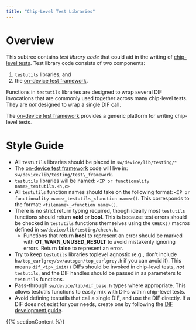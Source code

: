 ```yaml
---
title: "Chip-Level Test Libraries"
---
```


# Overview

This subtree contains _test library code_ that could aid in the writing of [chip-level tests](../../tests/README.md).
Test library code consists of two components:
1. `testutils` libraries, and
2. the [on-device test framework](./test_framework/README.md).

Functions in `testutils` libraries are designed to wrap several DIF invocations that are commonly used together across many chip-level tests.
They are _not_ designed to wrap a single DIF call.

The [on-device test framework](./test_framework/README.md) provides a generic platform for writing chip-level tests.

# Style Guide

- All `testutils` libraries should be placed in `sw/device/lib/testing/*`
- The [on-device test framework](./test_framework/README.md)
code will live in: `sw/device/lib/testing/test\_framework`.
- `testutils` libraries will be named: `<IP or functionality name>_testutils.<h,c>`
- All `testutils` function names should take on the following format: `<IP or functionality name>_testutils_<function name>()`.
  This corresponds to the format: `<filename>_<function name>()`.
- There is no strict return typing required, though ideally most `testutils` functions should return **void** or **bool**.
  This is because test errors should be checked in `testutils` functions themselves using the `CHECK()` macros defined in `sw/device/lib/testing/check.h`.
  - Functions that return **bool** to represent an error should be marked with **OT_WARN_UNUSED_RESULT** to avoid mistakenly ignoring errors.
    Return **false** to represent an error.
- Try to keep `testutils` libraries toplevel agnostic (e.g., don’t include `hw/top_earlgrey/sw/autogen/top_earlgrey.h` if you can avoid it).
  This means `dif_<ip>_init()` DIFs should be invoked in chip-level tests, *not* `testutils`, and the DIF handles should be passed in as parameters to `testutils` functions.
- Pass-through `sw/device/lib/dif_base.h` types where appropriate.
  This allows testutils functions to easily mix with DIFs within chip-level tests.
- Avoid defining testutils that call a single DIF, and use the DIF directly.
  If a DIF does not exist for your needs, create one by following the [DIF development guide](../dif/README.md).

{{% sectionContent %}}
